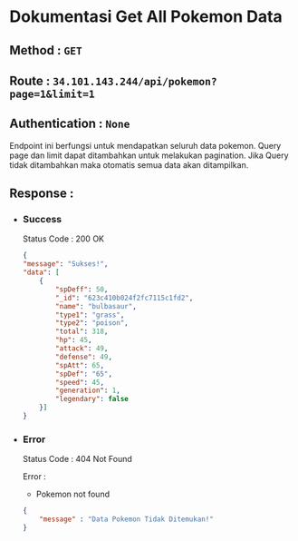 # Dokumentasi Get All Pokemon Data
## **Method :**  `GET`
## **Route :**  `34.101.143.244/api/pokemon?page=1&limit=1`
## **Authentication :**  `None`
Endpoint ini berfungsi untuk mendapatkan seluruh data pokemon. Query page dan limit dapat ditambahkan untuk melakukan pagination. Jika Query tidak ditambahkan maka otomatis semua data akan ditampilkan.

## **Response :**

- ### **Success**
    Status Code : 200 OK
    ```json
    {
    "message": "Sukses!",
    "data": [
        {
            "spDeff": 50,
            "_id": "623c410b024f2fc7115c1fd2",
            "name": "bulbasaur",
            "type1": "grass",
            "type2": "poison",
            "total": 318,
            "hp": 45,
            "attack": 49,
            "defense": 49,
            "spAtt": 65,
            "spDef": "65",
            "speed": 45,
            "generation": 1,
            "legendary": false
        }]
    }
    ```
- ### **Error**
    Status Code : 404 Not Found

    Error :
    - Pokemon not found
    ```json
    {
        "message" : "Data Pokemon Tidak Ditemukan!"
    }
    ```

